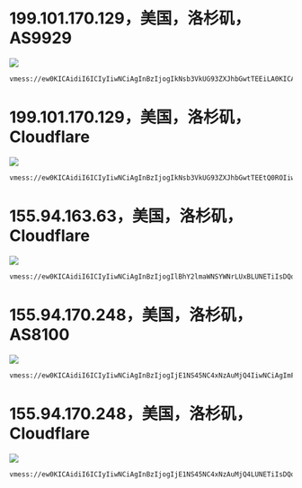 # 199.101.170.129，美国，洛杉矶，AS9929

![](https://img.moslb.com/v2ray_qr/v2ray_qr_01.svg)


```
vmess://ew0KICAidiI6ICIyIiwNCiAgInBzIjogIkNsb3VkUG93ZXJhbGwtTEEiLA0KICAiYWRkIjogImZycC55enVsdWcuY29tIiwNCiAgInBvcnQiOiAiNDQzIiwNCiAgImlkIjogIjE4N2ViNDM2LWE4MGYtNDk3YS05MTEzLTE0YTk1NzExZDIwZSIsDQogICJhaWQiOiAiMCIsDQogICJuZXQiOiAid3MiLA0KICAidHlwZSI6ICJub25lIiwNCiAgImhvc3QiOiAiYXBpLnl6dWx1Zy5jb20iLA0KICAicGF0aCI6ICIvcHJveHkiLA0KICAidGxzIjogInRscyIsDQogICJzbmkiOiAiIg0KfQ==
```
# 199.101.170.129，美国，洛杉矶，Cloudflare

![](https://img.moslb.com/v2ray_qr/v2ray_qr_02.svg)

```
vmess://ew0KICAidiI6ICIyIiwNCiAgInBzIjogIkNsb3VkUG93ZXJhbGwtTEEtQ0ROIiwNCiAgImFkZCI6ICJhcGkueXp1bHVnLmNvbSIsDQogICJwb3J0IjogIjQ0MyIsDQogICJpZCI6ICIxODdlYjQzNi1hODBmLTQ5N2EtOTExMy0xNGE5NTcxMWQyMGUiLA0KICAiYWlkIjogIjAiLA0KICAibmV0IjogIndzIiwNCiAgInR5cGUiOiAibm9uZSIsDQogICJob3N0IjogImFwaS55enVsdWcuY29tIiwNCiAgInBhdGgiOiAiL3Byb3h5IiwNCiAgInRscyI6ICJ0bHMiLA0KICAic25pIjogIiINCn0=
```
# 155.94.163.63，美国，洛杉矶，Cloudflare

![](https://img.moslb.com/v2ray_qr/v2ray_qr_03.svg)

```
vmess://ew0KICAidiI6ICIyIiwNCiAgInBzIjogIlBhY2lmaWNSYWNrLUxBLUNETiIsDQogICJhZGQiOiAicHJveHkubW9zbGIuY29tIiwNCiAgInBvcnQiOiAiNDQzIiwNCiAgImlkIjogIjBjZTA5YjIxLTMzYjAtNGVhZi1iMWM1LTQyNmEwMWUyMWYxNiIsDQogICJhaWQiOiAiMCIsDQogICJuZXQiOiAid3MiLA0KICAidHlwZSI6ICJub25lIiwNCiAgImhvc3QiOiAicHJveHkubW9zbGIuY29tIiwNCiAgInBhdGgiOiAiLzIzM2Jsb2ciLA0KICAidGxzIjogInRscyIsDQogICJzbmkiOiAiIg0KfQ==
```

# 155.94.170.248，美国，洛杉矶，AS8100

![](https://img.moslb.com/v2ray_qr/v2ray_qr_04.svg)

```
vmess://ew0KICAidiI6ICIyIiwNCiAgInBzIjogIjE1NS45NC4xNzAuMjQ4IiwNCiAgImFkZCI6ICJnZnctZGlyZWN0Lm1vc2xiLmNvbSIsDQogICJwb3J0IjogIjQ0MyIsDQogICJpZCI6ICJjMjA4NmFmZC0xMDcyLTQ2NjQtYjcwNS0yNWQzYThlZjA1ZTQiLA0KICAiYWlkIjogIjAiLA0KICAibmV0IjogIndzIiwNCiAgInR5cGUiOiAibm9uZSIsDQogICJob3N0IjogImdmdy5tb3NsYi5jb20iLA0KICAicGF0aCI6ICIvZnVja2dmdyIsDQogICJ0bHMiOiAidGxzIiwNCiAgInNuaSI6ICIiDQp9
```
# 155.94.170.248，美国，洛杉矶，Cloudflare

![](https://img.moslb.com/v2ray_qr/v2ray_qr_05.svg)

```
vmess://ew0KICAidiI6ICIyIiwNCiAgInBzIjogIjE1NS45NC4xNzAuMjQ4LUNETiIsDQogICJhZGQiOiAiZ2Z3Lm1vc2xiLmNvbSIsDQogICJwb3J0IjogIjQ0MyIsDQogICJpZCI6ICJjMjA4NmFmZC0xMDcyLTQ2NjQtYjcwNS0yNWQzYThlZjA1ZTQiLA0KICAiYWlkIjogIjAiLA0KICAibmV0IjogIndzIiwNCiAgInR5cGUiOiAibm9uZSIsDQogICJob3N0IjogImdmdy5tb3NsYi5jb20iLA0KICAicGF0aCI6ICIvZnVja2dmdyIsDQogICJ0bHMiOiAidGxzIiwNCiAgInNuaSI6ICIiDQp9
```